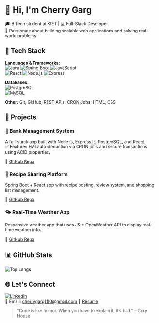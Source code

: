 # 👋 Hi, I'm Cherry Garg

🎓 B.Tech student at KIET | 💻 Full-Stack Developer  
🚀 Passionate about building scalable web applications and solving real-world problems.

## 🧠 Tech Stack

**Languages & Frameworks:**  
![Java](https://img.shields.io/badge/Java-007396?style=for-the-badge&logo=java) 
![Spring Boot](https://img.shields.io/badge/SpringBoot-6DB33F?style=for-the-badge&logo=springboot)
![JavaScript](https://img.shields.io/badge/JavaScript-F7DF1E?style=for-the-badge&logo=javascript)  
![React](https://img.shields.io/badge/React-20232A?style=for-the-badge&logo=react)
![Node.js](https://img.shields.io/badge/Node.js-339933?style=for-the-badge&logo=nodedotjs)
![Express](https://img.shields.io/badge/Express.js-000000?style=for-the-badge&logo=express)

**Databases:**  
![PostgreSQL](https://img.shields.io/badge/PostgreSQL-4169E1?style=for-the-badge&logo=postgresql)  
![MySQL](https://img.shields.io/badge/MySQL-4479A1?style=for-the-badge&logo=mysql)

**Other:** Git, GitHub, REST APIs, CRON Jobs, HTML, CSS

## 📌 Projects

### 🏦 Bank Management System  
A full-stack app built with Node.js, Express.js, PostgreSQL, and React.  
✅ Features EMI auto-deduction via CRON jobs and secure transactions using ACID properties.

🔗 [GitHub Repo](https://github.com/Cherryga/Bank_Management_System)


### 🍲 Recipe Sharing Platform  
Spring Boot + React app with recipe posting, review system, and shopping list management.

🔗 [GitHub Repo](https://github.com/Cherryga/Recipe_Sharing)


### 🌤 Real-Time Weather App  
Responsive weather app that uses JS + OpenWeather API to display real-time weather info.

🔗 [GitHub Repo](https://github.com/Cherryga/Weather_App)


## 📊 GitHub Stats

![Top Langs](https://github-readme-stats.vercel.app/api/top-langs/?username=Cherryga&layout=compact&theme=tokyonight)


## 🌐 Let's Connect

[![LinkedIn](https://img.shields.io/badge/LinkedIn-blue?style=for-the-badge&logo=linkedin)](https://www.linkedin.com/in/YOUR_USERNAME)  
📧 Email: cherrygarg1110@gmail.com 
📄 [Resume](file:///C:/Users/91730/Downloads/cherry%20Garg%20-%20Resume%20-%20December%202024%20(2).pdf)


> "Code is like humor. When you have to explain it, it’s bad." – Cory House

